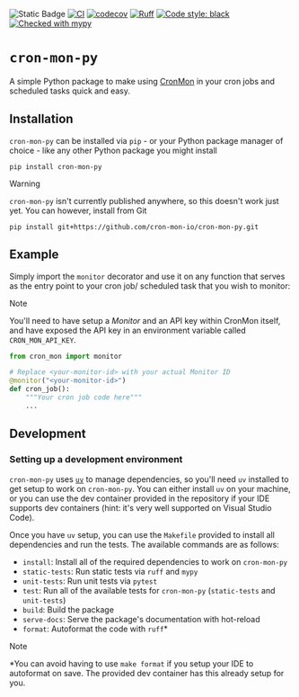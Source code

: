 ![Static Badge](https://img.shields.io/badge/Python-3.9_%7C_3.10_%7C_3.11_%7C_3.12-blue?logo=python&logoColor=white)
[![CI](https://github.com/cron-mon-io/cron-mon-py/actions/workflows/ci.yml/badge.svg)](https://github.com/cron-mon-io/cron-mon-py/actions/workflows/ci.yml)
[![codecov](https://codecov.io/gh/cron-mon-io/cron-mon-py/graph/badge.svg?token=EBVN9A4223)](https://codecov.io/gh/cron-mon-io/cron-mon-py)
[![Ruff](https://img.shields.io/endpoint?url=https://raw.githubusercontent.com/astral-sh/ruff/main/assets/badge/v2.json)](https://github.com/astral-sh/ruff)
[![Code style: black](https://img.shields.io/badge/code%20style-black-000000.svg)](https://github.com/psf/black)
[![Checked with mypy](http://www.mypy-lang.org/static/mypy_badge.svg)](http://mypy-lang.org/)

# `cron-mon-py`

A simple Python package to make using [CronMon](https://github.com/cron-mon-io) in your cron jobs and scheduled tasks quick and easy.


## Installation

`cron-mon-py` can be installed via `pip` - or your Python package manager of choice - like any other Python package you might install

```console
pip install cron-mon-py
```

> [!WARNING]
> `cron-mon-py` isn't currently published anywhere, so this doesn't work just yet. You can however, install from Git
> ```console
> pip install git+https://github.com/cron-mon-io/cron-mon-py.git
> ```

## Example

Simply import the `monitor` decorator and use it on any function that serves as the entry point to your cron job/ scheduled task that you wish to monitor:

> [!NOTE]
> You'll need to have setup a _Monitor_ and an API key within CronMon itself, and have exposed the API key in an environment variable called `CRON_MON_API_KEY`.

```python
from cron_mon import monitor

# Replace <your-monitor-id> with your actual Monitor ID
@monitor("<your-monitor-id>")
def cron_job():
    """Your cron job code here"""
    ...
```

## Development

### Setting up a development environment

`cron-mon-py` uses [`uv`](https://docs.astral.sh/uv/) to manage dependencies, so you'll need `uv` installed to get setup to work on `cron-mon-py`. You can either install `uv` on your machine, or you can use the dev container provided in the repository if your IDE supports dev containers (hint: it's very well supported on Visual Studio Code).

Once you have `uv` setup, you can use the `Makefile` provided to install all dependencies and run the tests. The available commands are as follows:

* `install`: Install all of the required dependencies to work on `cron-mon-py`
* `static-tests`: Run static tests via `ruff` and `mypy`
* `unit-tests`: Run unit tests via `pytest`
* `test`: Run all of the available tests for `cron-mon-py` (`static-tests` and `unit-tests`)
* `build`: Build the package
* `serve-docs`: Serve the package's documentation with hot-reload
* `format`: Autoformat the code with `ruff`*

> [!NOTE]
> *You can avoid having to use `make format` if you setup your IDE to autoformat on save. The provided dev container has this already setup for you.
